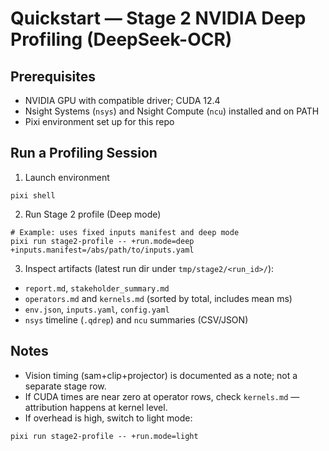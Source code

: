 # Quickstart — Stage 2 NVIDIA Deep Profiling (DeepSeek-OCR)

## Prerequisites

- NVIDIA GPU with compatible driver; CUDA 12.4
- Nsight Systems (`nsys`) and Nsight Compute (`ncu`) installed and on PATH
- Pixi environment set up for this repo

## Run a Profiling Session

1) Launch environment

```
pixi shell
```

2) Run Stage 2 profile (Deep mode)

```
# Example: uses fixed inputs manifest and deep mode
pixi run stage2-profile -- +run.mode=deep +inputs.manifest=/abs/path/to/inputs.yaml
```

3) Inspect artifacts (latest run dir under `tmp/stage2/<run_id>/`):
- `report.md`, `stakeholder_summary.md`
- `operators.md` and `kernels.md` (sorted by total, includes mean ms)
- `env.json`, `inputs.yaml`, `config.yaml`
- `nsys` timeline (`.qdrep`) and `ncu` summaries (CSV/JSON)

## Notes

- Vision timing (sam+clip+projector) is documented as a note; not a separate stage row.
- If CUDA times are near zero at operator rows, check `kernels.md` — attribution happens at kernel level.
- If overhead is high, switch to light mode:

```
pixi run stage2-profile -- +run.mode=light
```

